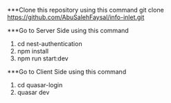 ***Clone this repository using this command
git clone https://github.com/AbuSalehFaysal/info-inlet.git

***Go to Server Side using this command
1. cd nest-authentication
2. npm install
3. npm run start:dev

***Go to Client Side using this command
1. cd quasar-login
2. quasar dev
